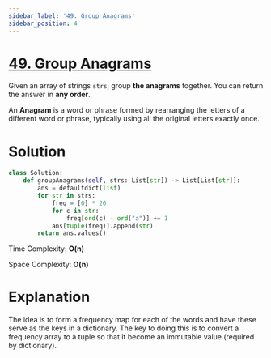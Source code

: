 ```yaml
---
sidebar_label: '49. Group Anagrams'
sidebar_position: 4
---
```

# [49. Group Anagrams](https://leetcode.com/problems/group-anagrams/)

Given an array of strings <code>strs</code>, group **the anagrams** together. You can return the answer in **any order**.

An **Anagram** is a word or phrase formed by rearranging the letters of a different word or phrase, typically using all the original letters exactly once.

# Solution

```py
class Solution:
    def groupAnagrams(self, strs: List[str]) -> List[List[str]]:
        ans = defaultdict(list)
        for str in strs:
            freq = [0] * 26
            for c in str:
                freq[ord(c) - ord("a")] += 1
            ans[tuple(freq)].append(str)
        return ans.values()
```
Time Complexity: **O(n)**

Space Complexity: **O(n)**
# Explanation

The idea is to form a frequency map for each of the words and have these serve as the keys in a dictionary. The key to doing this is to convert a frequency array to a tuple so that it become an immutable value (required by dictionary).

